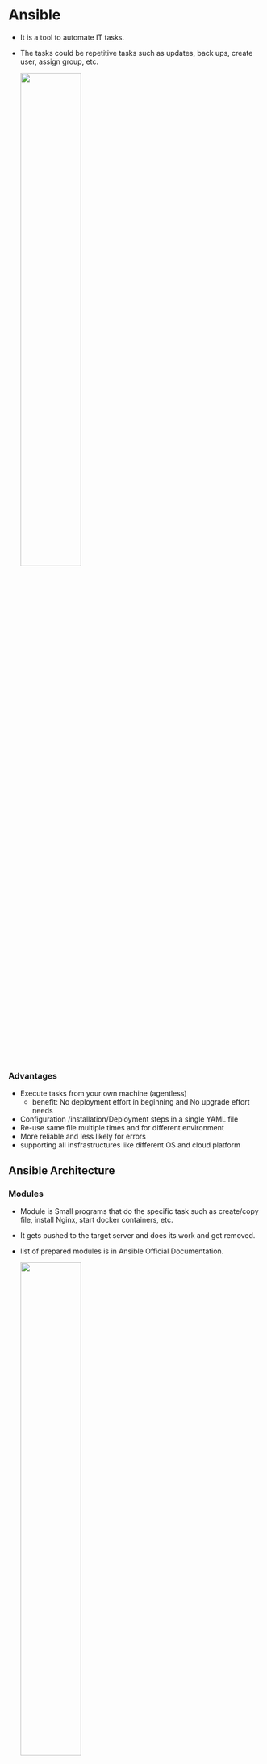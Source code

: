 # Ansible
* It is a tool to automate IT tasks.
* The tasks could be repetitive tasks such as updates, back ups, create user, assign group, etc.

  <img src="https://github.com/user-attachments/assets/ba38ac35-bf7d-413e-bf80-d03897b2788f" style="width: 50%;" />

### Advantages
* Execute tasks from your own machine (agentless)
  * benefit: No deployment effort in beginning and No upgrade effort needs
* Configuration /installation/Deployment steps in a single YAML file
* Re-use same file multiple times and for different environment
* More reliable and less likely for errors
* supporting all insfrastructures like different OS and cloud platform

## Ansible Architecture
### Modules
* Module is Small programs that do the specific task such as create/copy file, install Nginx, start docker containers, etc.
* It gets pushed to the target server and does its work and get removed.
* list of prepared modules is in Ansible Official Documentation.

  <img src="https://github.com/user-attachments/assets/5072fd34-4947-46b5-8fd2-9a517afec8a5" style="width: 50%;" />

## Ansible Playbook
* Sequential module groups to tasks
* a play is a single set of instructions (tasks) that you want to run on a group of hosts (like code below). A playbook is made up of one or more plays.

```
- name: instal and start nginx server > play name
- hosts: webservers  >  target machine in which tasks should be executed
  remote_user: root  >  with which user those tasks should be executed
  vars:
    tablename: foo
    tableowner: someuser

  tasks:
    - name: Rename table {{tablename}} to bar  > description of task
      postgresql_table: > Module name
        table: {{tablename}}  >  arguments
        rename: bar  >  arguments
    - name: set owner to someuser
      postgresql_table:
        name: {{tablename}}
        owner: someuser
    - name: Truncate table
      postgresql_table:
        name: {{tablename}}
        truncate: yse

```

### Ansible inventory list 
* Ansible has host file which contains list of machine (inventory)
* The IP address or host names could be a group 

  <img src="https://github.com/user-attachments/assets/d3256076-2dcf-4e14-8f10-f9faa9f9973c" style="width: 50%;" />

NOTE: 
* Ansible alows you to reproduce application across many enviroment like docker contianer, cloud instance, bare metal, etc.
* Ansible can manage docker container, its host, and the all services like network and storage.
### Ansible Tower
It is UI dashboard from redhat to automate task, configure permissions, manage inventory

## Compare Tools:

  <img src="https://github.com/user-attachments/assets/d6b1df4f-7992-462a-9fd4-1de8d961bb03" style="width: 50%;" />


